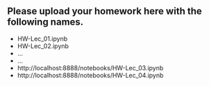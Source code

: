 ## Please upload your homework here with the following names.

- HW-Lec_01.ipynb
- HW-Lec_02.ipynb
- ...
- ...
- http://localhost:8888/notebooks/HW-Lec_03.ipynb
- http://localhost:8888/notebooks/HW-Lec_04.ipynb
